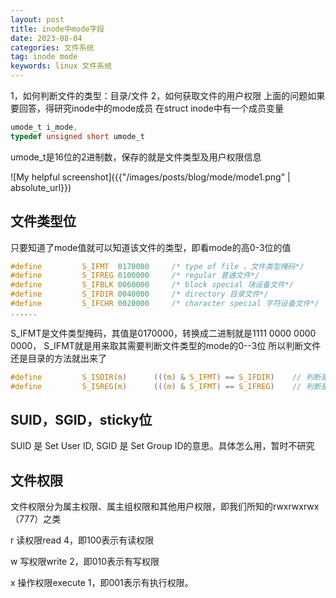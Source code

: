 ```yaml
---
layout: post
title: inode中mode字段
date: 2023-08-04
categories: 文件系统
tag: inode mode
keywords: linux 文件系统
---
```


1，如何判断文件的类型：目录/文件
2，如何获取文件的用户权限
上面的问题如果要回答，得研究inode中的mode成员
在struct inode中有一个成员变量

```c
umode_t i_mode,
typedef unsigned short umode_t
```

umode_t是16位的2进制数，保存的就是文件类型及用户权限信息

![My helpful screenshot]({{"/images/posts/blog/mode/mode1.png" | absolute_url}}) 



## 文件类型位

只要知道了mode值就可以知道该文件的类型，即看mode的高0-3位的值

```c
#define         S_IFMT  0170000 	/* type of file ，文件类型掩码*/
#define         S_IFREG 0100000 	/* regular 普通文件*/
#define         S_IFBLK 0060000 	/* block special 块设备文件*/
#define         S_IFDIR 0040000 	/* directory 目录文件*/
#define         S_IFCHR 0020000 	/* character special 字符设备文件*/
......
```

S_IFMT是文件类型掩码，其值是0170000，转换成二进制就是1111 0000 0000 0000，
S_IFMT就是用来取其需要判断文件类型的mode的0--3位
所以判断文件还是目录的方法就出来了

```c
#define         S_ISDIR(m)      (((m) & S_IFMT) == S_IFDIR)    // 判断是否是目录文件
#define         S_ISREG(m)      (((m) & S_IFMT) == S_IFREG)    // 判断是否是普通文件
```



## SUID，SGID，sticky位

SUID 是 Set User ID, SGID 是 Set Group ID的意思。具体怎么用，暂时不研究

## 文件权限

文件权限分为属主权限、属主组权限和其他用户权限，即我们所知的rwxrwxrwx（777）之类

r 读权限read  4，即100表示有读权限

w 写权限write 2，即010表示有写权限

x 操作权限execute  1，即001表示有执行权限。

